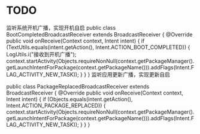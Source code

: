 # TODO

监听系统开机广播，实现开机自启
<receiver android:name=".receiver.BootCompletedBroadcastReceiver">
    <intent-filter>
        <action android:name="android.intent.action.BOOT_COMPLETED" />
    </intent-filter>
</receiver>
public class BootCompletedBroadcastReceiver extends BroadcastReceiver {
    @Override
    public void onReceive(Context context, Intent intent) {
        if (TextUtils.equals(intent.getAction(), Intent.ACTION_BOOT_COMPLETED)) {
            LogUtils.i("接收到开机广播");
            context.startActivity(Objects.requireNonNull(context.getPackageManager().getLaunchIntentForPackage(context.getPackageName())).addFlags(Intent.FLAG_ACTIVITY_NEW_TASK));
        }
    }
}
监听应用更新广播，实现更新自启
<!-- 应用更新广播接收器 -->
<receiver android:name=".receiver.PackageReplacedBroadcastReceiver">
    <intent-filter>
        <action android:name="android.intent.action.PACKAGE_REPLACED" />
        <data android:scheme="package" />
    </intent-filter>
</receiver>
public class PackageReplacedBroadcastReceiver extends BroadcastReceiver {
    @Override
    public void onReceive(Context context, Intent intent) {
        if (Objects.equals(intent.getAction(), Intent.ACTION_PACKAGE_REPLACED)) {
            context.startActivity(Objects.requireNonNull(context.getPackageManager().getLaunchIntentForPackage(context.getPackageName())).addFlags(Intent.FLAG_ACTIVITY_NEW_TASK));
        }
    }
}
